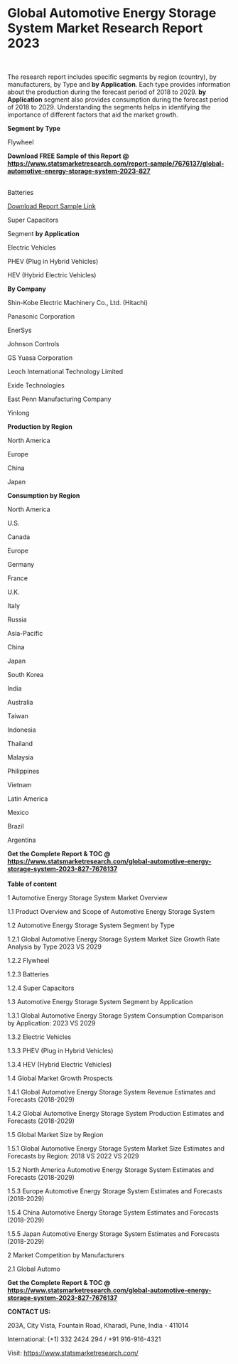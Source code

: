 <h1>Global Automotive Energy Storage System Market Research Report 2023</h1><br/><p>The research report includes specific segments by region (country), by manufacturers, by Type and <strong>by Application</strong>. Each type provides information about the production during the forecast period of 2018 to 2029. <strong>by Application</strong> segment also provides consumption during the forecast period of 2018 to 2029. Understanding the segments helps in identifying the importance of different factors that aid the market growth.</p><p><strong>Segment by Type</strong></p><p>Flywheel</p><div><b>Download FREE Sample of this Report @ <a href="https://www.statsmarketresearch.com/download-free-sample/7676137/global-automotive-energy-storage-system-2023-827">https://www.statsmarketresearch.com/report-sample/7676137/global-automotive-energy-storage-system-2023-827</a></b></div><br><p>Batteries</p><p><a href="https://www.statsmarketresearch.com/download-free-sample/7676137/global-automotive-energy-storage-system-2023-827">Download Report Sample Link</a></p><p>Super Capacitors</p><p>Segment <strong>by Application</strong></p><p>Electric Vehicles</p><p>PHEV (Plug in Hybrid Vehicles)</p><p>HEV (Hybrid Electric Vehicles)</p><p><strong>By Company</strong></p><p>Shin-Kobe Electric Machinery Co., Ltd. (Hitachi)</p><p>Panasonic Corporation</p><p>EnerSys</p><p>Johnson Controls</p><p>GS Yuasa Corporation</p><p>Leoch International Technology Limited</p><p>Exide Technologies</p><p>East Penn Manufacturing Company</p><p>Yinlong</p><p><strong>Production by Region</strong></p><p>North America</p><p>Europe</p><p>China</p><p>Japan</p><p><strong>Consumption by Region</strong></p><p>North America</p><p>U.S.</p><p>Canada</p><p>Europe</p><p>Germany</p><p>France</p><p>U.K.</p><p>Italy</p><p>Russia</p><p>Asia-Pacific</p><p>China</p><p>Japan</p><p>South Korea</p><p>India</p><p>Australia</p><p>Taiwan</p><p>Indonesia</p><p>Thailand</p><p>Malaysia</p><p>Philippines</p><p>Vietnam</p><p>Latin America</p><p>Mexico</p><p>Brazil</p><p>Argentina</p><div><b>Get the Complete Report & TOC @ <a href="https://www.statsmarketresearch.com/global-automotive-energy-storage-system-2023-827-7676137">https://www.statsmarketresearch.com/global-automotive-energy-storage-system-2023-827-7676137</a></b></div><br><b>Table of content</b><p>1 Automotive Energy Storage System Market Overview<br />
 
  1.1 Product Overview and Scope of Automotive Energy Storage System<br />
 
  1.2 Automotive Energy Storage System Segment by Type<br />
 
  1.2.1 Global Automotive Energy Storage System Market Size Growth Rate Analysis by Type 2023 VS 2029<br />
 
  1.2.2 Flywheel<br />
 
  1.2.3 Batteries<br />
 
  1.2.4 Super Capacitors<br />
 
  1.3 Automotive Energy Storage System Segment by Application<br />
 
  1.3.1 Global Automotive Energy Storage System Consumption Comparison by Application: 2023 VS 2029<br />
 
  1.3.2 Electric Vehicles<br />
 
  1.3.3 PHEV (Plug in Hybrid Vehicles)<br />
 
  1.3.4 HEV (Hybrid Electric Vehicles)<br />
 
  1.4 Global Market Growth Prospects<br />
 
  1.4.1 Global Automotive Energy Storage System Revenue Estimates and Forecasts (2018-2029)<br />
 
  1.4.2 Global Automotive Energy Storage System Production Estimates and Forecasts (2018-2029)<br />
 
  1.5 Global Market Size by Region<br />
 
  1.5.1 Global Automotive Energy Storage System Market Size Estimates and Forecasts by Region: 2018 VS 2022 VS 2029<br />
 
  1.5.2 North America Automotive Energy Storage System Estimates and Forecasts (2018-2029)<br />
 
  1.5.3 Europe Automotive Energy Storage System Estimates and Forecasts (2018-2029)<br />
 
  1.5.4 China Automotive Energy Storage System Estimates and Forecasts (2018-2029)<br />
 
  1.5.5 Japan Automotive Energy Storage System Estimates and Forecasts (2018-2029)<br />
 
 2 Market Competition by Manufacturers<br />
 
  2.1 Global Automo<br><div><b>Get the Complete Report & TOC @ <a href="https://www.statsmarketresearch.com/global-automotive-energy-storage-system-2023-827-7676137">https://www.statsmarketresearch.com/global-automotive-energy-storage-system-2023-827-7676137</a></b></div></p>
 
 <b>CONTACT US:</b><br>
 
 203A, City Vista, Fountain Road, Kharadi, Pune, India - 411014 <br>
 
 International: (+1) 332 2424 294 / +91 916-916-4321<br>
 
 Visit: <a href="https://www.statsmarketresearch.com/">https://www.statsmarketresearch.com/</a>
 
 <br>